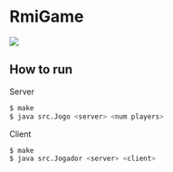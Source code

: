 # RmiGame

![](https://img.shields.io/badge/status-stable-orange) 

## How to run

Server
```sh
$ make
$ java src.Jogo <server> <num players>
```

Client
```sh
$ make
$ java src.Jogador <server> <client>
```
